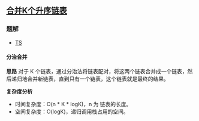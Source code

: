 ## [合并K个升序链表](https://leetcode.cn/problems/merge-k-sorted-lists/)
### 题解
+ [TS](../../ts/128/23.ts)

#### 分治合并
**思路**
对于 K 个链表，通过分治法将链表配对，将这两个链表合并成一个链表，然后递归地合并新链表，直到只有一个链表，这个链表就是最终的结果。

**复杂度分析**
+ 时间复杂度：O(n * K * logK)，n 为 链表的长度。
+ 空间复杂度：O(logK)，递归调用栈占用的空间。